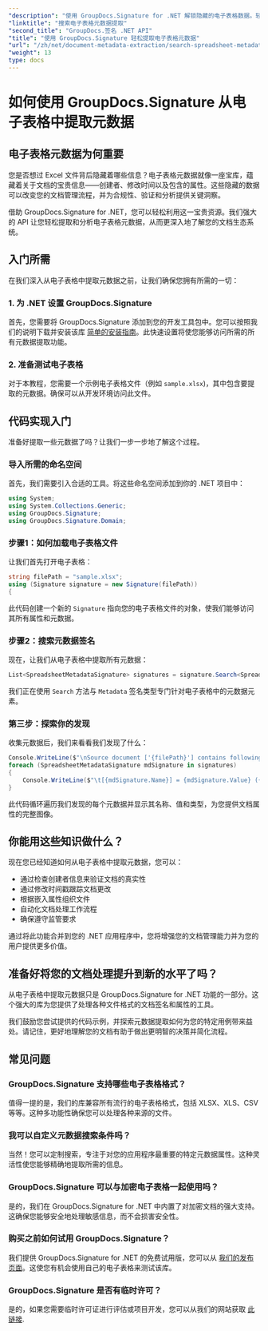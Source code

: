 ```yaml
---
"description": "使用 GroupDocs.Signature for .NET 解锁隐藏的电子表格数据。轻松提取元数据，改进文档管理和决策制定。"
"linktitle": "搜索电子表格元数据提取"
"second_title": "GroupDocs.签名 .NET API"
"title": "使用 GroupDocs.Signature 轻松提取电子表格元数据"
"url": "/zh/net/document-metadata-extraction/search-spreadsheet-metadata-extraction/"
"weight": 13
type: docs
---
```

# 如何使用 GroupDocs.Signature 从电子表格中提取元数据

## 电子表格元数据为何重要

您是否想过 Excel 文件背后隐藏着哪些信息？电子表格元数据就像一座宝库，蕴藏着关于文档的宝贵信息——创建者、修改时间以及包含的属性。这些隐藏的数据可以改变您的文档管理流程，并为合规性、验证和分析提供关键洞察。

借助 GroupDocs.Signature for .NET，您可以轻松利用这一宝贵资源。我们强大的 API 让您轻松提取和分析电子表格元数据，从而更深入地了解您的文档生态系统。

## 入门所需

在我们深入从电子表格中提取元数据之前，让我们确保您拥有所需的一切：

### 1. 为 .NET 设置 GroupDocs.Signature

首先，您需要将 GroupDocs.Signature 添加到您的开发工具包中。您可以按照我们的说明下载并安装该库 [简单的安装指南](https://tutorials.groupdocs.com/signature/net/)。此快速设置将使您能够访问所需的所有元数据提取功能。

### 2. 准备测试电子表格

对于本教程，您需要一个示例电子表格文件（例如 `sample.xlsx`)，其中包含要提取的元数据。确保可以从开发环境访问此文件。

## 代码实现入门

准备好提取一些元数据了吗？让我们一步一步地了解这个过程。

### 导入所需的命名空间

首先，我们需要引入合适的工具。将这些命名空间添加到你的 .NET 项目中：

```csharp
using System;
using System.Collections.Generic;
using GroupDocs.Signature;
using GroupDocs.Signature.Domain;
```

### 步骤1：如何加载电子表格文件

让我们首先打开电子表格：

```csharp
string filePath = "sample.xlsx";
using (Signature signature = new Signature(filePath))
{
```

此代码创建一个新的 `Signature` 指向您的电子表格文件的对象，使我们能够访问其所有属性和元数据。

### 步骤2：搜索元数据签名

现在，让我们从电子表格中提取所有元数据：

```csharp
List<SpreadsheetMetadataSignature> signatures = signature.Search<SpreadsheetMetadataSignature>(SignatureType.Metadata);
```

我们正在使用 `Search` 方法与 `Metadata` 签名类型专门针对电子表格中的元数据元素。

### 第三步：探索你的发现

收集元数据后，我们来看看我们发现了什么：

```csharp
Console.WriteLine($"\nSource document ['{filePath}'] contains following signatures.");
foreach (SpreadsheetMetadataSignature mdSignature in signatures)
{
    Console.WriteLine($"\t[{mdSignature.Name}] = {mdSignature.Value} ({mdSignature.Type})");
}
```

此代码循环遍历我们发现的每个元数据并显示其名称、值和类型，为您提供文档属性的完整图像。

## 你能用这些知识做什么？

现在您已经知道如何从电子表格中提取元数据，您可以：

- 通过检查创建者信息来验证文档的真实性
- 通过修改时间戳跟踪文档更改
- 根据嵌入属性组织文件
- 自动化文档处理工作流程
- 确保遵守监管要求

通过将此功能合并到您的 .NET 应用程序中，您将增强您的文档管理能力并为您的用户提供更多价值。

## 准备好将您的文档处理提升到新的水平了吗？

从电子表格中提取元数据只是 GroupDocs.Signature for .NET 功能的一部分。这个强大的库为您提供了处理各种文件格式的文档签名和属性的工具。

我们鼓励您尝试提供的代码示例，并探索元数据提取如何为您的特定用例带来益处。请记住，更好地理解您的文档有助于做出更明智的决策并简化流程。

## 常见问题

### GroupDocs.Signature 支持哪些电子表格格式？

值得一提的是，我们的库兼容所有流行的电子表格格式，包括 XLSX、XLS、CSV 等等。这种多功能性确保您可以处理各种来源的文件。

### 我可以自定义元数据搜索条件吗？

当然！您可以定制搜索，专注于对您的应用程序最重要的特定元数据属性。这种灵活性使您能够精确地提取所需的信息。

### GroupDocs.Signature 可以与加密电子表格一起使用吗？

是的，我们在 GroupDocs.Signature for .NET 中内置了对加密文档的强大支持。这确保您能够安全地处理敏感信息，而不会损害安全性。

### 购买之前如何试用 GroupDocs.Signature？

我们提供 GroupDocs.Signature for .NET 的免费试用版，您可以从 [我们的发布页面](https://releases.groupdocs.com/)。这使您有机会使用自己的电子表格来测试该库。

### GroupDocs.Signature 是否有临时许可？

是的，如果您需要临时许可证进行评估或项目开发，您可以从我们的网站获取 [此链接](https://purchase。groupdocs.com/temporary-license/).